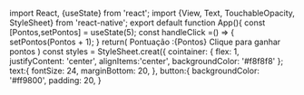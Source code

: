 import React, {useState} from 'react';
import {View, Text, TouchableOpacity, StyleSheet} from 'react-native';
export default function App(){
const [Pontos,setPontos] = useState(5);
const handleClick =() => {
      setPontos(Pontos + 1);
 }
 return(
 <View style=(style.container)>
 <Text style={style.text}>Pontuação :{Pontos} </Text>
<TouchsbleOpacity  style={styles.button} onPress={handleClick}>
<Text style={styles.buttonText}>Clique para ganhar pontos</Text>
</TouchableOpacity>
</View>
)
const styles = StyleSheet.creat({
   cointainer: {
   flex: 1,
   justifyContent: 'center',
   alignItems:'center',
   backgroundColor: '#f8f8f8'
   };
   text:{
      fontSize: 24,
      marginBottom: 20,
   },
   button:{
       backgroundColor: '#ff9800',
       padding: 20,
       }

